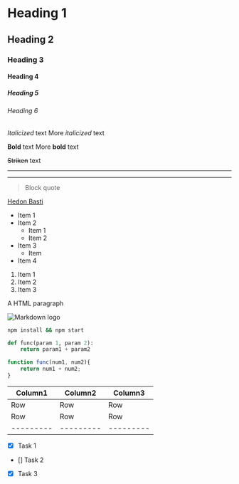 <!-- Headings -->
# Heading 1
## Heading 2
### Heading 3
#### Heading 4
##### Heading 5
###### Heading 6

<!-- Italics -->
*Italicized* text
More _italicized_ text

<!-- Strong -->
**Bold** text
More __bold__ text

<!-- Strikethrough text -->
~~Striken~~ text

<!-- Horizontal rule -->
---
___

<!-- Blockquote -->
> Block quote

<!-- Links -->
[Hedon Basti](https://headonbasti.com, "Hedon basti official site")

<!-- UL -->
* Item 1
* Item 2
    * Item 1
    * Item 2
* Item 3
    * Item
* Item 4

<!-- OL -->
1. Item 1
1. Item 2
1. Item 3

<!-- In-Line Code Block -->
<p> A HTML paragraph </p>

<!-- Images -->
![Markdown logo](https://markdown-here.com/img/icon256.png)

<!-- Github Markdown -->
<!-- Code Blocks -->
```bash
npm install && npm start
```

```python
def func(param 1, param 2):
    return param1 + param2
```

```javascript
function func(num1, num2){
    return num1 + num2;
}
```

<!-- Tables -->
| Column1 | Column2 | Column3 |
| --------|---------|---------|
|Row      | Row     | Row     |
|Row      | Row     | Row     |
|---------|---------|---------|


<!-- Tasks -->
* [x] Task 1
* [] Task 2
* [x] Task 3
